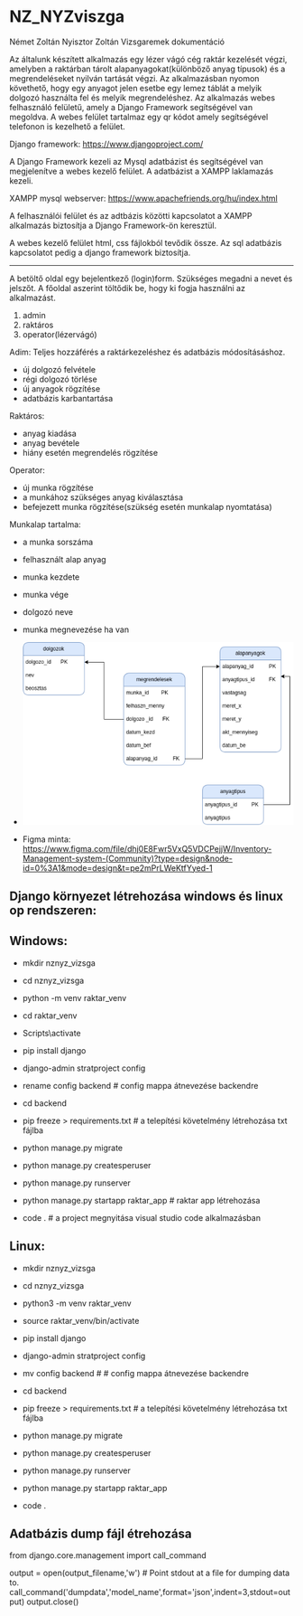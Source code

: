 # NZ_NYZviszga
Német Zoltán Nyisztor Zoltán Vizsgaremek dokumentáció 

 

Az általunk készített alkalmazás egy lézer vágó cég raktár kezelését végzi, amelyben a raktárban tárolt alapanyagokat(különböző anyag típusok) és a megrendeléseket nyilván tartását végzi.
Az alkalmazásban nyomon követhető, hogy egy anyagot jelen esetbe egy lemez táblát a melyik dolgozó használta fel és melyik megrendeléshez. 
Az alkalmazás webes felhasználó felületű, amely a  Django Framework segítségével van megoldva. 
A webes felület tartalmaz egy qr kódot amely segítségével telefonon is kezelhető a felület. 

Django framework: https://www.djangoproject.com/ 

A Django Framework kezeli az Mysql adatbázist és segítségével van megjelenítve a webes kezelő felület. 
A adatbázist a XAMPP laklamazás kezeli.

XAMPP mysql webserver: https://www.apachefriends.org/hu/index.html

A felhasználói felület és az adtbázis közötti kapcsolatot a XAMPP alkalmazás biztosítja a Django Framework-ön keresztül. 

A webes kezelő felület html, css fájlokból tevődik össze. Az sql adatbázis kapcsolatot pedig a django framework biztosítja. 



---
A betöltő oldal egy bejelentkező (login)form.
Szükséges megadni a nevet és jelszőt.
A főoldal aszerint töltődik be, hogy ki fogja használni az alkalmazást.
1. admin
2. raktáros
3. operator(lézervágó)

Adim:
Teljes hozzáférés a raktárkezeléshez és adatbázis módosításáshoz.
- új dolgozó felvétele
- régi dolgozó törlése
- új anyagok rögzítése
- adatbázis karbantartása
  
Raktáros:
- anyag kiadása
- anyag bevétele
- hiány esetén megrendelés rögzítése

Operator:
- új munka rögzítése
- a munkához szükséges anyag kiválasztása
- befejezett munka rögzítése(szükség esetén munkalap nyomtatása)

Munkalap tartalma:
- a munka sorszáma
- felhasznált alap anyag
- munka kezdete
- munka vége
- dolgozó neve
- munka megnevezése ha van

  
- ![My_Image](adatbazis/Raktári_lemezkezelés_3.drawio.png)

- Figma minta:
https://www.figma.com/file/dhj0E8Fwr5VxQ5VDCPejjW/Inventory-Management-system-(Community)?type=design&node-id=0%3A1&mode=design&t=pe2mPrLWeKtfYyed-1

Django környezet létrehozása windows és linux op rendszeren:
---
Windows:
---
- mkdir nznyz_vizsga
- cd nznyz_vizsga
- python -m venv raktar_venv
- cd raktar_venv
- Scripts\activate
- pip install django
- django-admin stratproject config
- rename config backend # config mappa átnevezése backendre
- cd backend
- pip freeze > requirements.txt # a telepítési követelmény létrehozása txt fájlba
- python manage.py migrate
- python manage.py createsperuser
- python manage.py runserver

- python manage.py startapp raktar_app  # raktar app létrehozása

- code .  # a project megnyitása visual studio code alkalmazásban

Linux:
---
- mkdir nznyz_vizsga
- cd nznyz_vizsga
- python3 -m venv raktar_venv
- source raktar_venv/bin/activate
- pip install django
- django-admin stratproject config
- mv config backend # # config mappa átnevezése backendre
- cd backend
- pip freeze > requirements.txt  # a telepítési követelmény létrehozása txt fájlba
- python manage.py migrate
- python manage.py createsperuser
- python manage.py runserver

- python manage.py startapp raktar_app

- code .

Adatbázis dump fájl étrehozása
---
from django.core.management import call_command

output = open(output_filename,'w') # Point stdout at a file for dumping data to.
call_command('dumpdata','model_name',format='json',indent=3,stdout=output)
output.close()





